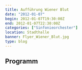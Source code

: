 ```yaml
---
title: Aufführung Wiener Blut
date: "2012-01-07"
begin: 2012-01-07T19:30:00Z
end: 2012-01-07T22:30:00Z
categories: ["Sinfonieorchester"]
location: Stadthalle
banner: Flyer_Wiener_Blut.jpg
type: blog
---
```

## Programm

